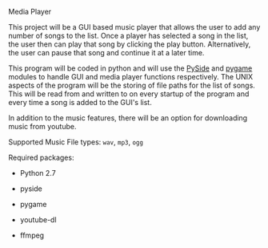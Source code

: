 Media Player


This project will be a GUI based music player
that allows the user to add any number of songs
to the list. Once a player has selected a song
in the list, the user then can play that song
by clicking the play button. Alternatively, the
user can pause that song and continue it at a
later time.

This program will be coded in python and will
use the [PySide](http://pyside.org) and [pygame](http://pygame.org) modules to handle
GUI and media player functions respectively. The
UNIX aspects of the program will be the storing
of file paths for the list of songs. This will be
read from and written to on every startup of the
program and every time a song is added to the GUI's
list.

In addition to the music features, there will
be an option for downloading music from youtube.

Supported Music File types: `wav`, `mp3`, `ogg`

Required packages:

- Python 2.7

- pyside

- pygame

- youtube-dl


- ffmpeg

